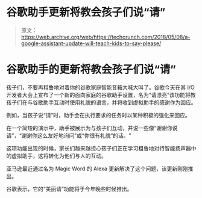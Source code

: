 # 谷歌助手更新将教会孩子们说“请”

> 原文：<https://web.archive.org/web/https://techcrunch.com/2018/05/08/a-google-assistant-update-will-teach-kids-to-say-please/>

# 谷歌助手的更新将教会孩子们说“请”

孩子们，不要再粗鲁地对着你的谷歌家庭智能音箱大喊大叫了。谷歌今天在其 I/O 开发者大会上宣布了一个新的面向家庭的谷歌助手设置，名为“请漂亮”该功能将教孩子们在与谷歌助手互动时使用礼貌的语言，并将收到虚拟助手的感谢作为回应。

例如，当孩子说“请”时，助手会在执行要求的任务时以某种积极的强化来回应。

在一个简短的演示中，助手被展示为与孩子们互动，并说一些像“谢谢你说请”，“谢谢你这么友好地询问”或“你很有礼貌”的话。"

这项功能出现的时候，家长们越来越担心孩子们正在学习粗鲁地对待智能扬声器中的虚拟助手，这将转化为他们与人的互动。

亚马逊最近通过名为 Magic Word 的 Alexa 更新解决了这个问题，该更新刚刚推出。

谷歌表示，它的“美丽请”功能将于今年晚些时候推出。